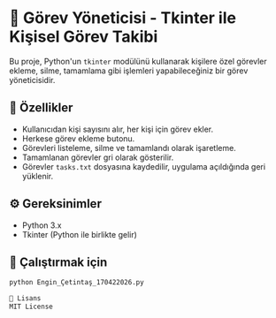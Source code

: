 # 👥 Görev Yöneticisi - Tkinter ile Kişisel Görev Takibi

Bu proje, Python'un `tkinter` modülünü kullanarak kişilere özel görevler ekleme, silme, tamamlama gibi işlemleri yapabileceğiniz bir görev yöneticisidir.

## 🎯 Özellikler

- Kullanıcıdan kişi sayısını alır, her kişi için görev ekler.
- Herkese görev ekleme butonu.
- Görevleri listeleme, silme ve tamamlandı olarak işaretleme.
- Tamamlanan görevler gri olarak gösterilir.
- Görevler `tasks.txt` dosyasına kaydedilir, uygulama açıldığında geri yüklenir.

## ⚙️ Gereksinimler

- Python 3.x
- Tkinter (Python ile birlikte gelir)

## 🚀 Çalıştırmak için

```bash
python Engin_Çetintaş_170422026.py

📄 Lisans
MIT License

